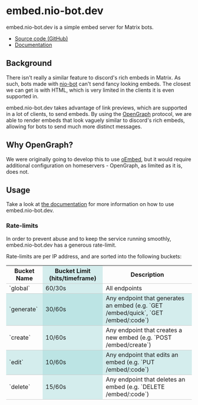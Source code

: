 <!doctype html>
<html lang="en">
<head>
<title>About</title
><style>
tr,td,th {border-bottom: 1px solid #ccc;}
tr:nth-child(even) {
  background-color: rgba(150, 212, 212, 0.4);
}
th:nth-child(even),td:nth-child(even) {
  background-color: rgba(150, 212, 212, 0.4);
}
</style>
</head>
<body>

# embed.nio-bot.dev
embed.nio-bot.dev is a simple embed server for Matrix bots.

- [Source code (GitHub)](https://github.com/nexy7574/embed.nio-bot.dev)
- [Documentation](/docs)

## Background
There isn't really a similar feature to discord's rich embeds in Matrix. As such, bots made with 
[nio-bot](https://pypi.org/project/nio-bot) can't send fancy looking embeds. The closest we can get is with HTML,
which is very limited in the clients it is even supported in.

embed.nio-bot.dev takes advantage of link previews, which are supported in a lot of clients, to send embeds.
By using the [OpenGraph](https://ogp.me) protocol, we are able to render embeds that look vaguely similar to
discord's rich embeds, allowing for bots to send much more distinct messages.

## Why OpenGraph?
We were originally going to develop this to use [oEmbed](https://oembed.com), but it would require additional
configuration on homeservers - OpenGraph, as limited as it is, does not.

## Usage
Take a look at [the documentation](/docs) for more information on how to use embed.nio-bot.dev.

### Rate-limits
In order to prevent abuse and to keep the service running smoothly, embed.nio-bot.dev has a generous rate-limit.

Rate-limits are per IP address, and are sorted into the following buckets:

<table>
    <thead>
        <tr>
            <th>Bucket Name</th>
            <th>Bucket Limit (hits/timeframe)</th>
            <th>Description</th>
        </tr>
    </thead>
    <tbody>
        <tr>
            <td>`global`</td>
            <td>60/30s</td>
            <td>All endpoints</td>
        </tr>
        <tr>
            <td>`generate`</td>
            <td>30/60s</td>
            <td>Any endpoint that generates an embed (e.g. `GET /embed/quick`, `GET /embed/:code`)</td>
        </tr>
        <tr>
            <td>`create`</td>
            <td>10/60s</td>
            <td>Any endpoint that creates a new embed (e.g. `POST /embed/create`)</td>
        </tr>
        <tr>
            <td>`edit`</td>
            <td>10/60s</td>
            <td>Any endpoint that edits an embed (e.g. `PUT /embed/:code`)</td>
        </tr>
        <tr>
            <td>`delete`</td>
            <td>15/60s</td>
            <td>Any endpoint that deletes an embed (e.g. `DELETE /embed/:code`)</td>
        </tr>
    </tbody>
</table>
</body>
</html>

